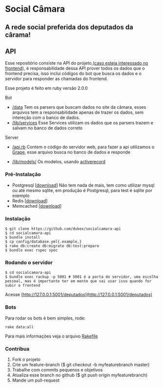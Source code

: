# Social Câmara
## A rede social preferida dos deputados da cârama!

## API

Esse repositório consiste na API do projeto,([caso esteja interessado no frontend](https://github.com/dukex/socialcamara-site)), é responsabilidade dessa API prover todos os dados que o frontend precisa, isso inclui códigos do bot que busca os dados e o servidor para responder as chamadas do frontend.

Esse projeto é feito em ruby versão 2.0.0

Bot

* [/data](https://github.com/dukex/socialcamara-api/tree/master/data) Tem os parsers que buscam dados no site da câmara, esses arquivos tem a responsabilidade apenas de trazer os dados, sem intereção com o banco de dados.
* [/lib/services](https://github.com/dukex/socialcamara-api/tree/master/lib/services) Esse Services utilizam os dados que os parsers trazem e salvam no banco de dados correto

Server

* [/api.rb](https://github.com/dukex/socialcamara-api/blob/master/api.rb) Contem o código do servidor web, para fazer a api utilizamos o [Grape](https://github.com/intridea/grape), esse arquivo busca no banco de dados e responde

* [/lib/models/](https://github.com/dukex/socialcamara-api/tree/master/lib/models) Os modelos, usando [activerecord](http://api.rubyonrails.org/classes/ActiveRecord/Base.html)


### Pré-Instalação


* Postgresql [[download](http://www.postgresql.org/download/)] Não tem nada de mais, tem como utilizar mysql ou até mesmo sqlite, em produção é Postgresql, para test é sqlite por exemplo
* Redis [[download](http://redis.io/download)]
* Memcached [[download](http://memcached.org/)]


### Instalação

```
$ git clone https://github.com/dukex/socialcamara-api
$ cd socialcamara-api
$ bundle install
$ cp config/database.yml{.example,}
$ rake db:create db:migrate db:test:prepare
$ bundle exec rspec spec
```

### Rodando o servidor

```
$ cd socialcamara-api
$ bundle exec rackup -p 5001 # 5001 é a porta do servidor, uma escolha pessoal, mas é importante ter em mente que vai usar isso quando for subir o frontend
```

Acesse [http://127.0.0.1:5001/deputados](http://127.0.0.1:5001/deputados)

### Bots

Para rodar os bots é bem simples, rode:

```
rake data:all
```

Para mais informações veja o arquivo [Rakefile](https://github.com/dukex/socialcamara-api/blob/master/Rakefile#L7-L33)


### Contribua

1. Fork o projeto
2. Crie um feature-branch ($ git checkout -b myfeaturebranch master)
3. Trabalhe com commits pequenos e objetivos
4. Atualiza esse branch no github ($ git push origin myfeaturebranch)
5. Mande um pull-request
